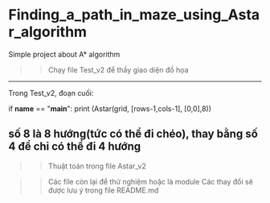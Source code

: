 # Finding_a_path_in_maze_using_Astar_algorithm
Simple project about A* algorithm

>> Chạy file Test_v2 để thấy giao diện đồ họa
----------------------------------------------------------------
Trong Test_v2, đoạn cuối:

if __name__ == "__main__":
        print (Astar(grid, [rows-1,cols-1], [0,0],8))

số 8 là 8 hướng(tức có thể đi chéo), thay bằng số 4 để chỉ có thể đi 4 hướng
-----------------------------------------------------------------
>> Thuật toán trong file Astar_v2

>> Các file còn lại để thử nghiệm hoặc là module
>> Các thay đổi sẽ được lưu ý trong file README.md
